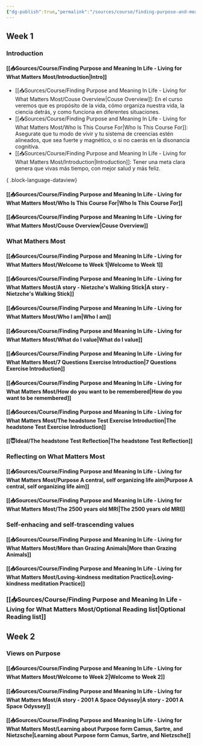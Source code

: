 ```yaml
---
{"dg-publish":true,"permalink":"/sources/course/finding-purpose-and-meaning-in-life-living-for-what-matters-most/finding-purpose-and-meaning-in-life-living-for-what-matters-most/","tags":["home"]}
---
```


## Week 1
### Introduction
#### [[📥Sources/Course/Finding Purpose and Meaning In Life - Living for What Matters Most/Introduction\|Intro]]
- [[📥Sources/Course/Finding Purpose and Meaning In Life - Living for What Matters Most/Couse Overview\|Couse Overview]]: En el curso veremos que es propósito de la vida, cómo organiza nuestra vida, la ciencia detrás, y como funciona en diferentes situaciones.
- [[📥Sources/Course/Finding Purpose and Meaning In Life - Living for What Matters Most/Who Is This Course For\|Who Is This Course For]]: Asegurate que tu modo de vivir y tu sistema de creencias estén alineados, que sea fuerte y magnético, o si no caerás en la disonancia cognitiva.
- [[📥Sources/Course/Finding Purpose and Meaning In Life - Living for What Matters Most/Introduction\|Introduction]]: Tener una meta clara genera que vivas más tiempo, con mejor salud y más feliz.

{ .block-language-dataview}
#### [[📥Sources/Course/Finding Purpose and Meaning In Life - Living for What Matters Most/Who Is This Course For\|Who Is This Course For]]
#### [[📥Sources/Course/Finding Purpose and Meaning In Life - Living for What Matters Most/Couse Overview\|Couse Overview]]
### What Mathers Most
#### [[📥Sources/Course/Finding Purpose and Meaning In Life - Living for What Matters Most/Welcome to Week 1\|Welcome to Week 1]]
#### [[📥Sources/Course/Finding Purpose and Meaning In Life - Living for What Matters Most/A story - Nietzche's Walking Stick\|A story - Nietzche's Walking Stick]]
#### [[📥Sources/Course/Finding Purpose and Meaning In Life - Living for What Matters Most/Who I am\|Who I am]]
#### [[📥Sources/Course/Finding Purpose and Meaning In Life - Living for What Matters Most/What do I value\|What do I value]]
#### [[📥Sources/Course/Finding Purpose and Meaning In Life - Living for What Matters Most/7 Questions Exercise Introduction\|7 Questions Exercise Introduction]]
#### [[📥Sources/Course/Finding Purpose and Meaning In Life - Living for What Matters Most/How do you want to be remembered\|How do you want to be remembered]]
#### [[📥Sources/Course/Finding Purpose and Meaning In Life - Living for What Matters Most/The headstone Test Exercise Introduction\|The headstone Test Exercise Introduction]]
#### [[😇Ideal/The headstone Test Reflection\|The headstone Test Reflection]]
### Reflecting on What Matters Most
#### [[📥Sources/Course/Finding Purpose and Meaning In Life - Living for What Matters Most/Purpose A central, self organizing life aim\|Purpose A central, self organizing life aim]]
#### [[📥Sources/Course/Finding Purpose and Meaning In Life - Living for What Matters Most/The 2500 years old MRI\|The 2500 years old MRI]]
### Self-enhacing and self-trascending values
#### [[📥Sources/Course/Finding Purpose and Meaning In Life - Living for What Matters Most/More than Grazing Animals\|More than Grazing Animals]]
#### [[📥Sources/Course/Finding Purpose and Meaning In Life - Living for What Matters Most/Loving-kindness meditation Practice\|Loving-kindness meditation Practice]]
### [[📥Sources/Course/Finding Purpose and Meaning In Life - Living for What Matters Most/Optional Reading list\|Optional Reading list]]

## Week 2
### Views on Purpose
#### [[📥Sources/Course/Finding Purpose and Meaning In Life - Living for What Matters Most/Welcome to Week 2\|Welcome to Week 2]]
#### [[📥Sources/Course/Finding Purpose and Meaning In Life - Living for What Matters Most/A story - 2001 A Space Odyssey\|A story - 2001 A Space Odyssey]]
#### [[📥Sources/Course/Finding Purpose and Meaning In Life - Living for What Matters Most/Learning about Purpose form Camus, Sartre, and Nietzsche\|Learning about Purpose form Camus, Sartre, and Nietzsche]]
